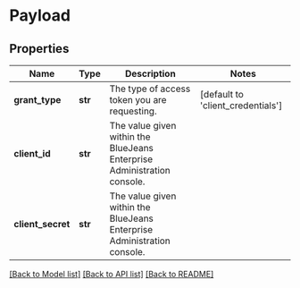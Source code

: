 # Payload

## Properties
Name | Type | Description | Notes
------------ | ------------- | ------------- | -------------
**grant_type** | **str** | The type of access token you are requesting. | [default to 'client_credentials']
**client_id** | **str** | The value given within the BlueJeans Enterprise Administration console. | 
**client_secret** | **str** | The value given within the BlueJeans Enterprise Administration console. | 

[[Back to Model list]](../README.md#documentation-for-models) [[Back to API list]](../README.md#documentation-for-api-endpoints) [[Back to README]](../README.md)


